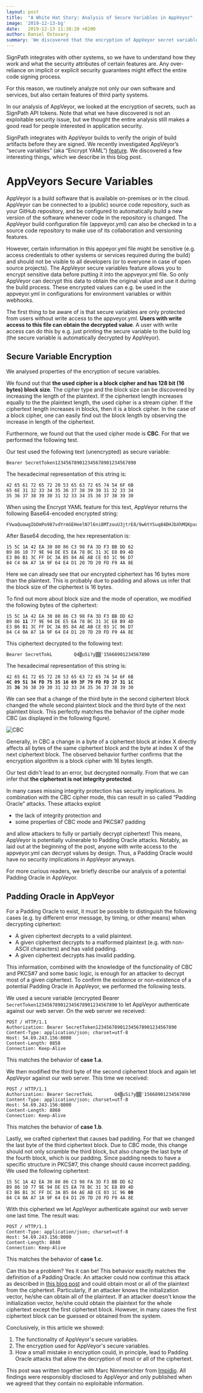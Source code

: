 ```yaml
---
layout: post
title:  "A White Hat Story: Analysis of Secure Variables in AppVeyor"
image: '2019-12-13-bg'
date:   2019-12-13 11:38:20 +0200
author: Daniel Ostovary
summary: 'We discovered that the encryption of AppVeyor secret variables is susceptible to Padding Oracle attacks.'
---
```


SignPath integrates with other systems, so we have to understand how they work and what the security attributes of certain features are. Any over-reliance on implicit or explicit security guarantees might effect the entire code signing process. 

For this reason, we routinely analyze not only our own software and services, but also certain features of third party systems. 

In our analysis of AppVeyor, we looked at the encryption of secrets, such as SignPath API tokens. Note that what we have discovered is not an exploitable security issue, but we thought the entire analysis still makes a good read for people interested in application security. 

SignPath integrates with AppVeyor builds to verify the origin of build artifacts before they are signed. We recently investigated AppVeyor’s “secure variables” (aka “Encrypt YAML”) [feature](https://www.appveyor.com/docs/build-configuration#secure-variables). We discovered a few interesting things, which we describe in this blog post.

# AppVeyors Secure Variables
AppVeyor is a build software that is available on-premises or in the cloud. AppVeyor can be connected to a (public) source code repository, such as your GitHub repository, and be configured to automatically build a new version of the software whenever code in the repository is changed. The AppVeyor build configuration file (appveyor.yml) can also be checked in to a source code repository to make use of its collaboration and versioning features.

However, certain information in this appeyor.yml file might be sensitive (e.g. access credentials to other systems or services required during the build) and should not be visible to all developers (or to everyone in case of open source projects). The AppVeyor secure variables feature allows you to encrypt sensitive data before putting it into the appveyor.yml file. So only AppVeyor can decrypt this data to obtain the original value and use it during the build process. These encrypted values can e.g. be used in the appveyor.yml in configurations for environment variables or within webhooks.

The first thing to be aware of is that secure variables are only protected from users without write access to the appveyor.yml. **Users with write access to this file can obtain the decrypted value**. A user with write access can do this by e.g. just printing the secure variable to the build log (the secure variable is automatically decrypted by AppVeyor).

## Secure Variable Encryption
We analysed properties of the encryption of secure variables.

We found out that **the used cipher is a block cipher and has 128 bit (16 bytes) block size**. The cipher type and the block size can be discovered by increasing the length of the plaintext. If the ciphertext length increases equally to the the plaintext length, the used cipher is a stream cipher. If the ciphertext length increases in blocks, then it is a block cipher. In the case of a block cipher, one can easily find out the block length by observing the increase in length of the ciphertext.

Furthermore, we found out that the used cipher mode is **CBC**. For that we performed the following test.



Our test used the following text (unencrypted) as secure variable:

	Bearer SecretToken123456789012345678901234567890

 

The hexadecimal representation of this string is:

	42 65 61 72 65 72 20 53 65 63 72 65 74 54 6F 6B
	65 6E 31 32 33 34 35 36 37 38 39 30 31 32 33 34
	35 36 37 38 39 30 31 32 33 34 35 36 37 38 39 30

 
When using the Encrypt YAML feature for this text, AppVeyor returns the following Base64-encoded encrypted string:

	FVwaQuowgIbDmPo987vdYrmGEHeelN7l6ni8MTzouU3jtrE8/9w6tYSuq84DHJbXhMQKpxqfZOTRIH0g/flKjg==

After Base64 decoding, the hex representation is:

	15 5C 1A 42 EA 30 80 86 C3 98 FA 3D F3 BB DD 62
	B9 86 10 77 9E 94 DE E5 EA 78 BC 31 3C E8 B9 4D
	E3 B6 B1 3C FF DC 3A B5 84 AE AB CE 03 1C 96 D7
	84 C4 0A A7 1A 9F 64 E4 D1 20 7D 20 FD F9 4A 8E

Here we can already see that our encrypted ciphertext has 16 bytes more than the plaintext. This is probably due to padding and allows us infer that the block size of the ciphertext is 16 bytes.



To find out more about block size and the mode of operation, we modified the following bytes of the ciphertext:

<div class="language-plaintext highlighter-rouge"><div class="highlight"><pre class="highlight"><code>15 5C 1A 42 EA 30 80 86 C3 98 FA 3D F3 BB DD 62
B9 86 <strong>11</strong> 77 9E 94 DE E5 EA 78 BC 31 3C E8 B9 4D
E3 B6 B1 3C FF DC 3A B5 84 AE AB CE 03 1C 96 D7
84 C4 0A A7 1A 9F 64 E4 D1 20 7D 20 FD F9 4A 8E
</code></pre></div></div>

This ciphertext decrypted to the following text:

	Bearer SecretTokL        Q4▒u5i?y▒▒'15668901234567890

The hexadecimal representation of this string is:

<div class="language-plaintext highlighter-rouge"><div class="highlight"><pre class="highlight"><code>42 65 61 72 65 72 20 53 65 63 72 65 74 54 6F 6B
<strong>4C 09 51 34 FD 75 35 16 69 3F 79 FD FD 27 31 1C</strong>
35 <strong>36</strong> 36 38 39 30 31 32 33 34 35 36 37 38 39 30
</code></pre></div></div>

We can see that a change of the third byte in the second ciphertext block changed the whole second plaintext block and the third byte of the next plaintext block. This perfectly matches the behavior of the cipher mode CBC (as displayed in the following figure). 

![CBC](/assets/posts/2019-12-13-cbc.png)

Generally, in CBC a change in a byte of a ciphertext block at index X directly affects all bytes of the same ciphertext block and the byte at index X of the next ciphertext block. The observed behavior further confirms that the encryption algorithm is a block cipher with 16 bytes length.

Our test didn't lead to an error, but decrypted normally. From that we can infer that **the ciphertext is not integrity protected**.

In many cases missing integrity protection has security implications. In combination with the CBC cipher mode, this can result in so called “Padding Oracle” attacks. These attacks exploit

* the lack of integrity protection and
* some properties of CBC mode and PKCS#7 padding

and allow attackers to fully or partially decrypt ciphertext! This means, AppVeyor is potentially vulnerable to Padding Oracle attacks. Notably, as laid out at the beginning of the post, anyone with write access to the appveyor.yml can decrypt values by design. Thus, a Padding Oracle would have no security implications in AppVeyor anyways. 

For more curious readers, we briefly describe our analysis of a potential Padding Oracle in AppVeyor.

## Padding Oracle in AppVeyor
For a Padding Oracle to exist, it must be possible to distinguish the following cases (e.g. by different error message, by timing, or other means) when decrypting ciphertext:

* A given ciphertext decrypts to a valid plaintext.
* A given ciphertext decrypts to a malformed plaintext (e.g. with non-ASCII characters) and has valid padding.
* A given ciphertext decrypts has invalid padding.

This information, combined with the knowledge of the functionality of CBC and PKCS#7 and some basic logic, is enough for an attacker to decrypt most of a given ciphertext. To confirm the existence or non-existence of a potential Padding Oracle in AppVeyor, we performed the following tests.

We used a secure variable (encrypted Bearer `SecretToken123456789012345678901234567890` to let AppVeyor authenticate against our web server.  On the web server we received:

	POST / HTTP/1.1
	Authorization: Bearer SecretToken123456789012345678901234567890
	Content-Type: application/json; charset=utf-8
	Host: 54.69.243.156:8000
	Content-Length: 8858
	Connection: Keep-Alive
	
This matches the behavior of **case 1.a**.

We then modified the third byte of the second ciphertext block and again let AppVeyor against our web server. This time we received:

	POST / HTTP/1.1
	Authorization: Bearer SecretTokL        Q4▒u5i?y▒▒'15668901234567890
	Content-Type: application/json; charset=utf-8
	Host: 54.69.243.156:8000
	Content-Length: 8860
	Connection: Keep-Alive

This matches the behavior of **case 1.b**.

Lastly, we crafted ciphertext that causes bad padding. For that we changed the last byte of the third ciphertext block. Due to CBC mode, this change should not only scramble the third block, but also change the last byte of the fourth block, which is our padding. Since padding needs to have a specific structure in PKCS#7, this change should cause incorrect padding. We used the following ciphertext:

<div class="language-plaintext highlighter-rouge"><div class="highlight"><pre class="highlight"><code>15 5C 1A 42 EA 30 80 86 C3 98 FA 3D F3 BB DD 62
B9 86 10 77 9E 94 DE E5 EA 78 BC 31 3C E8 B9 4D
E3 B6 B1 3C FF DC 3A B5 84 AE AB CE 03 1C 96 <strong>00</strong>
84 C4 0A A7 1A 9F 64 E4 D1 20 7D 20 FD F9 4A 8E
</code></pre></div></div>
With this ciphertext we let AppVeyor authenticate against our web server one last time. The result was:

	POST / HTTP/1.1
	Content-Type: application/json; charset=utf-8
	Host: 54.69.243.156:8000
	Content-Length: 8840
	Connection: Keep-Alive

This matches the behavior of **case 1.c**.

Can this be a problem? Yes it can be! This behavior exactly matches the definition of a Padding Oracle. An attacker could now continue this attack as described in [this blog post](https://robertheaton.com/2013/07/29/padding-oracle-attack/) and could obtain most or all of the plaintext from the ciphertext. Particularly, if an attacker knows the initialization vector, he/she can obtain all of the plaintext. If an attacker doesn't know the initialization vector, he/she could obtain the plaintext for the whole ciphertext except the first ciphertext block. However, in many cases the first ciphertext block can be guessed or obtained from the system.

Conclusively, in this article we showed:

1. The functionality of AppVeyor's secure variables.
2. The encryption used for AppVeyor's secure variables.
3. How a small mistake in encryption could, in principle, lead to Padding Oracle attacks that allow the decryption of most or all of the ciphertext.

This post was written together with Marc Nimmerichter from [Impidio](https://www.impidio.com/). All findings were responsibly disclosed to AppVeyor and only published when we agreed that they contain no exploitable information.